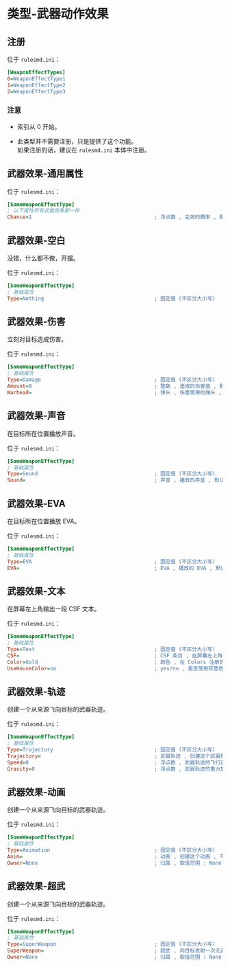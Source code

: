 # 类型-武器动作效果

## 注册

位于 `rulesmd.ini`：

```ini
[WeaponEffectTypes]
0=WeaponEffectType1
1=WeaponEffectType2
2=WeaponEffectType3
```

### 注意

* 索引从 0 开始。

* 此类型并不需要注册，只是提供了这个功能。  
如果注册的话，建议在 `rulesmd.ini` 本体中注册。



## 武器效果-通用属性

位于 `rulesmd.ini`：

```ini
[SomeWeaponEffectType]
; 以下属性所有武器效果都一样
Chance=1                                        ; 浮点数 , 生效的概率 , 默认值是 1
```



## 武器效果-空白

没错，什么都不做，开摆。

位于 `rulesmd.ini`：

```ini
[SomeWeaponEffectType]
; 基础属性
Type=Nothing                                    ; 固定值 (不区分大小写)
```



## 武器效果-伤害

立刻对目标造成伤害。

位于 `rulesmd.ini`：

```ini
[SomeWeaponEffectType]
; 基础属性
Type=Damage                                     ; 固定值 (不区分大小写)
Amount=0                                        ; 整数 , 造成的伤害值 , 默认值是 0
Warhead=                                        ; 弹头 , 伤害使用的弹头 , 无弹头则使用 C4 的弹头 , 默认值是 空
```



## 武器效果-声音

在目标所在位置播放声音。

位于 `rulesmd.ini`：

```ini
[SomeWeaponEffectType]
; 基础属性
Type=Sound                                      ; 固定值 (不区分大小写)
Sound=                                          ; 声音 , 播放的声音 , 默认值是 空
```



## 武器效果-EVA

在目标所在位置播放 EVA。

位于 `rulesmd.ini`：

```ini
[SomeWeaponEffectType]
; 基础属性
Type=EVA                                        ; 固定值 (不区分大小写)
EVA=                                            ; EVA , 播放的 EVA , 默认值是 空
```



## 武器效果-文本

在屏幕左上角输出一段 CSF 文本。

位于 `rulesmd.ini`：

```ini
[SomeWeaponEffectType]
; 基础属性
Type=Text                                       ; 固定值 (不区分大小写)
CSF=                                            ; CSF 条目 , 在屏幕左上角输出一个 CSF 文本 , 默认值是 空
Color=Gold                                      ; 颜色 , 在 Colors 注册的颜色的注册名 , 文本的颜色 , 默认值是 Gold
UseHouseColor=no                                ; yes/no , 是否使用阵营色 , 默认值是 no
```



## 武器效果-轨迹

创建一个从来源飞向目标的武器轨迹。

位于 `rulesmd.ini`：

```ini
[SomeWeaponEffectType]
; 基础属性
Type=Trajectory                                 ; 固定值 (不区分大小写)
Trajectory=                                     ; 武器轨迹 , 创建这个武器轨迹 , 不写则无法创建 , 默认值是 空
Speed=0                                         ; 浮点数 , 武器轨迹的飞行速度 , 0 = 使用武器轨迹自身的飞行速度 , 默认值是 0
Gravity=0                                       ; 浮点数 , 武器轨迹的重力加速度 , 0 = 使用武器轨迹自身的重力加速度 , 默认值是 0
```



## 武器效果-动画

创建一个从来源飞向目标的武器轨迹。

位于 `rulesmd.ini`：

```ini
[SomeWeaponEffectType]
; 基础属性
Type=Animation                                  ; 固定值 (不区分大小写)
Anim=                                           ; 动画 , 创建这个动画 , 不写则无法创建 , 默认值是 空
Owner=None                                      ; 归属 , 取值范围 : None = 谁都不属于 , Source = 属于来源 , Target = 属于目标 , 默认值是 None (不区分大小写)
```



## 武器效果-超武

创建一个从来源飞向目标的武器轨迹。

位于 `rulesmd.ini`：

```ini
[SomeWeaponEffectType]
; 基础属性
Type=SuperWeapon                                ; 固定值 (不区分大小写)
SuperWeapon=                                    ; 超武 , 向目标发射一次无源超武 , 不写则无法发射 , 默认值是 空
Owner=None                                      ; 归属 , 取值范围 : None = 谁都不属于 , Source = 属于来源 , Target = 属于目标 , 默认值是 None (不区分大小写)
```